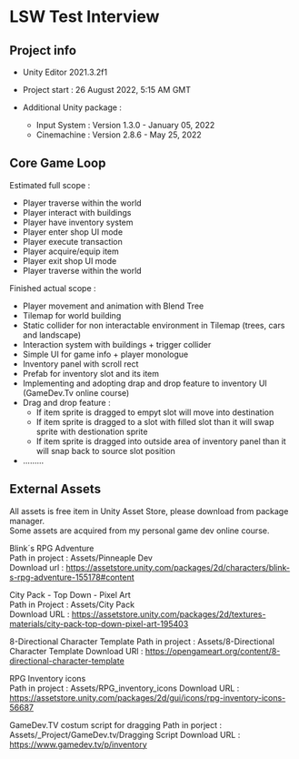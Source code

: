 # LSW Test Interview

## Project info

- Unity Editor 2021.3.2f1
- Project start : 26 August 2022,  5:15 AM GMT

- Additional Unity package :
    - Input System : Version 1.3.0 - January 05, 2022  
    - Cinemachine : Version 2.8.6 - May 25, 2022

## Core Game Loop

Estimated full scope :
- Player traverse within the world
- Player interact with buildings
- Player have inventory system  
- Player enter shop UI mode  
- Player execute transaction 
- Player acquire/equip item  
- Player exit shop UI mode  
- Player traverse within the world  

Finished actual scope :
- Player movement and animation with Blend Tree 
- Tilemap for world building  
- Static collider for non interactable environment in Tilemap (trees, cars and landscape)  
- Interaction system with buildings + trigger collider
- Simple UI for game info + player monologue  
- Inventory panel with scroll rect  
- Prefab for inventory slot and its item  
- Implementing and adopting drap and drop feature to inventory UI (GameDev.Tv online course)  
- Drag and drop feature :
    - If item sprite is dragged to empyt slot will move into destination  
    - If item sprite is dragged to a slot with filled slot than it will swap sprite with destionation sprite  
    - If item sprite is dragged into outside area of inventory panel than it will snap back to source slot position  
- .........

## External Assets 

All assets is free item in Unity Asset Store, please download from package manager.  
Some assets are acquired from my personal game dev online course.

Blink´s RPG Adventure  
Path in project : Assets/Pinneaple Dev  
Download url : https://assetstore.unity.com/packages/2d/characters/blink-s-rpg-adventure-155178#content  

City Pack - Top Down - Pixel Art  
Path in Project : Assets/City Pack  
Download URL : https://assetstore.unity.com/packages/2d/textures-materials/city-pack-top-down-pixel-art-195403 

8-Directional Character Template
Path in project : Assets/8-Directional Character Template
Download URl : https://opengameart.org/content/8-directional-character-template

RPG Inventory icons  
Path in project : Assets/RPG_inventory_icons
Download URL : https://assetstore.unity.com/packages/2d/gui/icons/rpg-inventory-icons-56687

GameDev.TV costum script for dragging
Path in porject : Assets/_Project/GameDev.tv/Dragging Script
Download URL : https://www.gamedev.tv/p/inventory
